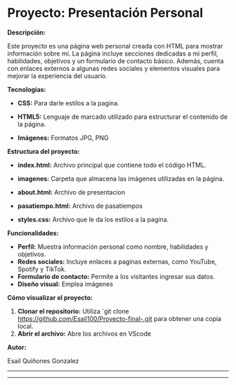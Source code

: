 # Proyecto: Presentación Personal

**Descripción:**

Este proyecto es una página web personal creada con HTML para mostrar información sobre mí. La página incluye secciones dedicadas a mi perfil, habilidades, objetivos y un formulario de contacto básico. Además, cuenta con enlaces externos a algunas redes sociales y elementos visuales para mejorar la experiencia del usuario.

**Tecnologías:**

* **CSS:** Para darle estilos a la pagina.

* **HTML5:** Lenguaje de marcado utilizado para estructurar el contenido de la página.

* **Imágenes:** Formatos JPG, PNG 

**Estructura del proyecto:**

* **index.html:** Archivo principal que contiene todo el código HTML.

* **imagenes:** Carpeta que almacena las imágenes utilizadas en la página.
* **about.html:** Archivo de presentacion
* **pasatiempo.html:** Archivo de pasatiempos
*  **styles.css:** Archivo que le da los estilos a la pagina.

**Funcionalidades:**

* **Perfil:** Muestra información personal como nombre, habilidades y objetivos.
* **Redes sociales:** Incluye enlaces a paginas externas, como YouTube, Spotify y TikTok.
* **Formulario de contacto:** Permite a los visitantes ingresar sus datos.
* **Diseño visual:** Emplea imágenes

**Cómo visualizar el proyecto:**

1. **Clonar el repositorio:** Utiliza `git clone https://github.com/Esail100/Proyecto-final-.git para obtener una copia local.
2. **Abrir el archivo:** Abre los archivos en VScode 




**Autor:**

Esail Quiñones Gonzalez 

---



---

